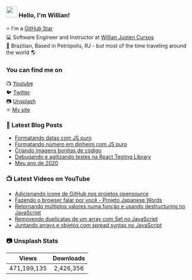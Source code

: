 ### <img src="https://media.giphy.com/media/hvRJCLFzcasrR4ia7z/giphy.gif" width="30px"> Hello, I'm Willian!

⭐ I'm a [GitHub Star](https://stars.github.com/profiles/willianjusten/) <br>
💻 Software Engineer and Instructor at [Willian Justen Cursos](https://willianjusten.com.br/cursos) <br>
🏡 Brazilian, Based in Petrópolis, RJ - but most of the time traveling around the world 🌎

### You can find me on

📺 [Youtube](https://www.youtube.com/WillianJustenCursos/?sub_confirmation=1) <br>
🐦 [Twitter](https://twitter.com/Willian_justen) <br>
📷 [Unsplash](https://unsplash.com/@willianjusten) <br>
⚛️ [My site](https://willianjusten.com.br) <br>

### 📕 Latest Blog Posts

<!-- BLOG:START -->
- [Formatando datas com JS puro](https://willianjusten.com.br/formatando-datas-com-js-puro/)
- [Formatando número em dinheiro com JS puro](https://willianjusten.com.br/formatando-numero-em-dinheiro-com-js-puro/)
- [Criando imagens bonitas de código](https://willianjusten.com.br/criando-imagens-bonitas-de-codigo/)
- [Debugando e agilizando testes na React Testing Library](https://willianjusten.com.br/debugando-e-agilizando-testes-na-react-testing-library/)
- [Meu ano de 2020](https://willianjusten.com.br/meu-ano-de-2020/)
<!-- BLOG:END -->

### 📺 Latest Videos on YouTube

<!-- YOUTUBE:START -->
- [Adicionando ícone de GitHub nos projetos opensource](https://www.youtube.com/watch?v=H5XBjyoU1E0)
- [Fazendo o browser falar por você - Projeto Japanese Words](https://www.youtube.com/watch?v=SOgN69e9-Uc)
- [Retornando múltiplos valores numa função e usando destructuring no JavaScript](https://www.youtube.com/watch?v=R1MzzVswwFw)
- [Removendo duplicatas de um array com Set no JavaScript](https://www.youtube.com/watch?v=JxkQGHMuZQw)
- [Juntando arrays e objetos com spread syntax no JavaScript](https://www.youtube.com/watch?v=1Y8h-R-uymM)
<!-- YOUTUBE:END -->

### 📷 Unsplash Stats

<!-- UNSPLASH-STATS:START -->
| **Views**         | **Downloads**        |
|:-----------------:|:--------------------:|
|471,199,135   | 2,426,356 |
<!-- UNSPLASH-STATS:END -->
